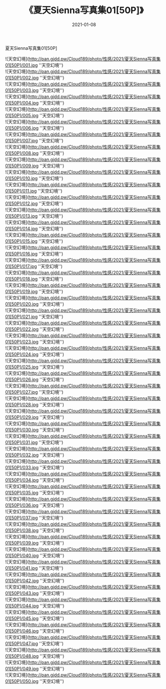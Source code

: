 ﻿---
layout: post
title:  《夏天Sienna写真集01[50P]》
date:   2021-01-08
img: http://pan.gjdd.pw/Cloud189/photo/性感/2021/夏天Sienna写真集01[50P]/000.jpg
categories: [美女, 性感, 泳衣]
---

夏天Sienna写真集01[50P]



![天空幻境](http://pan.gjdd.pw/Cloud189/photo/性感/2021/夏天Sienna写真集01[50P]/001.jpg ''天空幻境'') <br>
![天空幻境](http://pan.gjdd.pw/Cloud189/photo/性感/2021/夏天Sienna写真集01[50P]/002.jpg ''天空幻境'') <br>
![天空幻境](http://pan.gjdd.pw/Cloud189/photo/性感/2021/夏天Sienna写真集01[50P]/003.jpg ''天空幻境'') <br>
![天空幻境](http://pan.gjdd.pw/Cloud189/photo/性感/2021/夏天Sienna写真集01[50P]/004.jpg ''天空幻境'') <br>
![天空幻境](http://pan.gjdd.pw/Cloud189/photo/性感/2021/夏天Sienna写真集01[50P]/005.jpg ''天空幻境'') <br>
![天空幻境](http://pan.gjdd.pw/Cloud189/photo/性感/2021/夏天Sienna写真集01[50P]/006.jpg ''天空幻境'') <br>
![天空幻境](http://pan.gjdd.pw/Cloud189/photo/性感/2021/夏天Sienna写真集01[50P]/007.jpg ''天空幻境'') <br>
![天空幻境](http://pan.gjdd.pw/Cloud189/photo/性感/2021/夏天Sienna写真集01[50P]/008.jpg ''天空幻境'') <br>
![天空幻境](http://pan.gjdd.pw/Cloud189/photo/性感/2021/夏天Sienna写真集01[50P]/009.jpg ''天空幻境'') <br>
![天空幻境](http://pan.gjdd.pw/Cloud189/photo/性感/2021/夏天Sienna写真集01[50P]/010.jpg ''天空幻境'') <br>
![天空幻境](http://pan.gjdd.pw/Cloud189/photo/性感/2021/夏天Sienna写真集01[50P]/011.jpg ''天空幻境'') <br>
![天空幻境](http://pan.gjdd.pw/Cloud189/photo/性感/2021/夏天Sienna写真集01[50P]/012.jpg ''天空幻境'') <br>
![天空幻境](http://pan.gjdd.pw/Cloud189/photo/性感/2021/夏天Sienna写真集01[50P]/013.jpg ''天空幻境'') <br>
![天空幻境](http://pan.gjdd.pw/Cloud189/photo/性感/2021/夏天Sienna写真集01[50P]/014.jpg ''天空幻境'') <br>
![天空幻境](http://pan.gjdd.pw/Cloud189/photo/性感/2021/夏天Sienna写真集01[50P]/015.jpg ''天空幻境'') <br>
![天空幻境](http://pan.gjdd.pw/Cloud189/photo/性感/2021/夏天Sienna写真集01[50P]/016.jpg ''天空幻境'') <br>
![天空幻境](http://pan.gjdd.pw/Cloud189/photo/性感/2021/夏天Sienna写真集01[50P]/017.jpg ''天空幻境'') <br>
![天空幻境](http://pan.gjdd.pw/Cloud189/photo/性感/2021/夏天Sienna写真集01[50P]/018.jpg ''天空幻境'') <br>
![天空幻境](http://pan.gjdd.pw/Cloud189/photo/性感/2021/夏天Sienna写真集01[50P]/019.jpg ''天空幻境'') <br>
![天空幻境](http://pan.gjdd.pw/Cloud189/photo/性感/2021/夏天Sienna写真集01[50P]/020.jpg ''天空幻境'') <br>
![天空幻境](http://pan.gjdd.pw/Cloud189/photo/性感/2021/夏天Sienna写真集01[50P]/021.jpg ''天空幻境'') <br>
![天空幻境](http://pan.gjdd.pw/Cloud189/photo/性感/2021/夏天Sienna写真集01[50P]/022.jpg ''天空幻境'') <br>
![天空幻境](http://pan.gjdd.pw/Cloud189/photo/性感/2021/夏天Sienna写真集01[50P]/023.jpg ''天空幻境'') <br>
![天空幻境](http://pan.gjdd.pw/Cloud189/photo/性感/2021/夏天Sienna写真集01[50P]/024.jpg ''天空幻境'') <br>
![天空幻境](http://pan.gjdd.pw/Cloud189/photo/性感/2021/夏天Sienna写真集01[50P]/025.jpg ''天空幻境'') <br>
![天空幻境](http://pan.gjdd.pw/Cloud189/photo/性感/2021/夏天Sienna写真集01[50P]/026.jpg ''天空幻境'') <br>
![天空幻境](http://pan.gjdd.pw/Cloud189/photo/性感/2021/夏天Sienna写真集01[50P]/027.jpg ''天空幻境'') <br>
![天空幻境](http://pan.gjdd.pw/Cloud189/photo/性感/2021/夏天Sienna写真集01[50P]/028.jpg ''天空幻境'') <br>
![天空幻境](http://pan.gjdd.pw/Cloud189/photo/性感/2021/夏天Sienna写真集01[50P]/029.jpg ''天空幻境'') <br>
![天空幻境](http://pan.gjdd.pw/Cloud189/photo/性感/2021/夏天Sienna写真集01[50P]/030.jpg ''天空幻境'') <br>
![天空幻境](http://pan.gjdd.pw/Cloud189/photo/性感/2021/夏天Sienna写真集01[50P]/031.jpg ''天空幻境'') <br>
![天空幻境](http://pan.gjdd.pw/Cloud189/photo/性感/2021/夏天Sienna写真集01[50P]/032.jpg ''天空幻境'') <br>
![天空幻境](http://pan.gjdd.pw/Cloud189/photo/性感/2021/夏天Sienna写真集01[50P]/033.jpg ''天空幻境'') <br>
![天空幻境](http://pan.gjdd.pw/Cloud189/photo/性感/2021/夏天Sienna写真集01[50P]/034.jpg ''天空幻境'') <br>
![天空幻境](http://pan.gjdd.pw/Cloud189/photo/性感/2021/夏天Sienna写真集01[50P]/035.jpg ''天空幻境'') <br>
![天空幻境](http://pan.gjdd.pw/Cloud189/photo/性感/2021/夏天Sienna写真集01[50P]/036.jpg ''天空幻境'') <br>
![天空幻境](http://pan.gjdd.pw/Cloud189/photo/性感/2021/夏天Sienna写真集01[50P]/037.jpg ''天空幻境'') <br>
![天空幻境](http://pan.gjdd.pw/Cloud189/photo/性感/2021/夏天Sienna写真集01[50P]/038.jpg ''天空幻境'') <br>
![天空幻境](http://pan.gjdd.pw/Cloud189/photo/性感/2021/夏天Sienna写真集01[50P]/039.jpg ''天空幻境'') <br>
![天空幻境](http://pan.gjdd.pw/Cloud189/photo/性感/2021/夏天Sienna写真集01[50P]/040.jpg ''天空幻境'') <br>
![天空幻境](http://pan.gjdd.pw/Cloud189/photo/性感/2021/夏天Sienna写真集01[50P]/041.jpg ''天空幻境'') <br>
![天空幻境](http://pan.gjdd.pw/Cloud189/photo/性感/2021/夏天Sienna写真集01[50P]/042.jpg ''天空幻境'') <br>
![天空幻境](http://pan.gjdd.pw/Cloud189/photo/性感/2021/夏天Sienna写真集01[50P]/043.jpg ''天空幻境'') <br>
![天空幻境](http://pan.gjdd.pw/Cloud189/photo/性感/2021/夏天Sienna写真集01[50P]/044.jpg ''天空幻境'') <br>
![天空幻境](http://pan.gjdd.pw/Cloud189/photo/性感/2021/夏天Sienna写真集01[50P]/045.jpg ''天空幻境'') <br>
![天空幻境](http://pan.gjdd.pw/Cloud189/photo/性感/2021/夏天Sienna写真集01[50P]/046.jpg ''天空幻境'') <br>
![天空幻境](http://pan.gjdd.pw/Cloud189/photo/性感/2021/夏天Sienna写真集01[50P]/047.jpg ''天空幻境'') <br>
![天空幻境](http://pan.gjdd.pw/Cloud189/photo/性感/2021/夏天Sienna写真集01[50P]/048.jpg ''天空幻境'') <br>
![天空幻境](http://pan.gjdd.pw/Cloud189/photo/性感/2021/夏天Sienna写真集01[50P]/049.jpg ''天空幻境'') <br>
![天空幻境](http://pan.gjdd.pw/Cloud189/photo/性感/2021/夏天Sienna写真集01[50P]/050.jpg ''天空幻境'') <br>